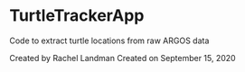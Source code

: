# TurtleTrackerApp
Code to extract turtle locations from raw ARGOS data

Created by Rachel Landman 
Created on September 15, 2020